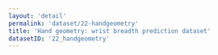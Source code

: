 ```yaml
---
layout: 'detail'
permalink: 'dataset/22-handgeometry'
title: 'Hand geometry: wrist breadth prediction dataset'
datasetID: '22_handgeometry'
---
```

